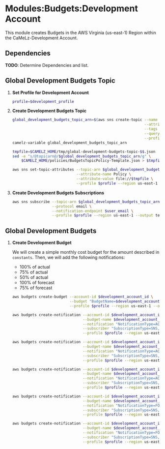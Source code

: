 # Modules:Budgets:Development Account

This module creates Budgets in the AWS Virginia (us-east-1) Region within the
CaMeLz-Development Account.

## Dependencies

**TODO**: Determine Dependencies and list.

## Global Development Budgets Topic

1. **Set Profile for Development Account**

    ```bash
    profile=$development_profile
    ```

1. **Create Development Budgets Topic**

    ```bash
    global_development_budgets_topic_arn=$(aws sns create-topic --name Budgets \
                                                                --attributes "DisplayName=CMLD Budgets" \
                                                                --tags Key=Name,Value=Development-Budgets-Topic Key=Company,Value=CaMeLz Key=Environment,Value=Development \
                                                                --query 'TopicArn' \
                                                                --profile $profile --region us-east-1 --output text)
    camelz-variable global_development_budgets_topic_arn

    tmpfile=$CAMELZ_HOME/tmp/global-development-budgets-topic-$$.json
    sed -e "s/@topicarn@/$global_development_budgets_topic_arn/g" \
        $CAMELZ_HOME/policies/BudgetsTopicPolicy-Template.json > $tmpfile

    aws sns set-topic-attributes --topic-arn $global_development_budgets_topic_arn \
                                 --attribute-name Policy \
                                 --attribute-value file://$tmpfile \
                                 --profile $profile --region us-east-1
    ```

1. **Create Development Budgets Subscriptions**

    ```bash
    aws sns subscribe --topic-arn $global_development_budgets_topic_arn \
                      --protocol email \
                      --notification-endpoint $user_email \
                      --profile $profile --region us-east-1 --output text
    ```

## Global Development Budgets

1. **Create Development Budget**

    We will create a simple monthly cost budget for the amount described in `constants`. Then, we will add the following
    notifications:

    - 100% of actual
    - 75% of actual
    - 50% of actual
    - 100% of forecast
    - 75% of forecast

    ```bash
    aws budgets create-budget --account-id $development_account_id \
                              --budget "BudgetName=$development_account_budget_name,BudgetType=COST,TimeUnit=MONTHLY,BudgetLimit={Amount=$development_account_budget_amount,Unit=USD}" \
                              --profile $profile --region us-east-1 --output text

    aws budgets create-notification --account-id $development_account_id \
                                    --budget-name $development_account_budget_name \
                                    --notification "NotificationType=ACTUAL,ComparisonOperator=GREATER_THAN,Threshold=100,ThresholdType=PERCENTAGE" \
                                    --subscriber "SubscriptionType=SNS,Address=$global_development_budgets_topic_arn" \
                                    --profile $profile --region us-east-1 --output text

    aws budgets create-notification --account-id $development_account_id \
                                    --budget-name $development_account_budget_name \
                                    --notification "NotificationType=ACTUAL,ComparisonOperator=GREATER_THAN,Threshold=75,ThresholdType=PERCENTAGE" \
                                    --subscriber "SubscriptionType=SNS,Address=$global_development_budgets_topic_arn" \
                                    --profile $profile --region us-east-1 --output text

    aws budgets create-notification --account-id $development_account_id \
                                    --budget-name $development_account_budget_name \
                                    --notification "NotificationType=ACTUAL,ComparisonOperator=GREATER_THAN,Threshold=50,ThresholdType=PERCENTAGE" \
                                    --subscriber "SubscriptionType=SNS,Address=$global_development_budgets_topic_arn" \
                                    --profile $profile --region us-east-1 --output text

    aws budgets create-notification --account-id $development_account_id \
                                    --budget-name $development_account_budget_name \
                                    --notification "NotificationType=FORECASTED,ComparisonOperator=GREATER_THAN,Threshold=100,ThresholdType=PERCENTAGE" \
                                    --subscriber "SubscriptionType=SNS,Address=$global_development_budgets_topic_arn" \
                                    --profile $profile --region us-east-1 --output text

    aws budgets create-notification --account-id $development_account_id \
                                    --budget-name $development_account_budget_name \
                                    --notification "NotificationType=FORECASTED,ComparisonOperator=GREATER_THAN,Threshold=75,ThresholdType=PERCENTAGE" \
                                    --subscriber "SubscriptionType=SNS,Address=$global_development_budgets_topic_arn" \
                                    --profile $profile --region us-east-1 --output text
    ```
